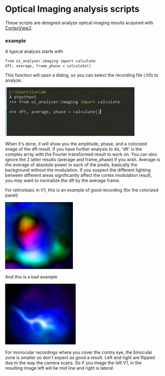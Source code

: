 # Optical Imaging analysis scripts

These scripts are designed analyze optical imaging results acquired with [CortexView2](https://github.com/Palpatineli/CortexView2).

### example

A typical analysis starts with

```python3
from oi_analyser.imaging import calculate
dft, average, frame_phase = calculate()
```

This function will open a dialog, so you can select the recording file (.h5) to analyze.

![](docs/img/basic_command.PNG)

When it's done, it will show you the amplitude, phase, and a colorized image of the dft result.
If you have further analysis to do, 'dft' is the complex array with the Fourier transformed result to work on.
You can also ignore the 2 latter results (average and frame_phase) if you wish.
Average is the average of absolute power in each of the pixels, basically the background without the modulation.
If you suspect the different lighting between different areas significantly affect the cortex modulation result,
you may want to normalize the dft by the average frame.

For retinotopic in V1, this is an example of good recording (for the colorized panel)

![](docs/img/goodend.png)

And this is a bad example

![](docs/img/badend.png)

For monocular recordings where you cover the contra eye, the binocular zone is smaller so don't expect as good a result.
Left and right are flipped due to the way the camera scans.
So if you image the left V1, in the resulting image left will be mid line and right is lateral.
